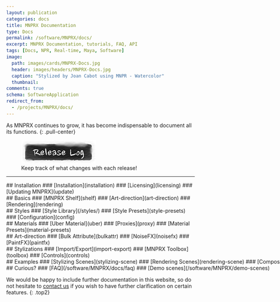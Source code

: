```yaml
---
layout: publication
categories: docs
title: MNPRX Documentation
type: Docs
permalink: /software/MNPRX/docs/
excerpt: MNPRX Documentation, tutorials, FAQ, API
tags: [Docs, NPR, Real-time, Maya, Software]
image:
  path: images/cards/MNPRX-Docs.jpg
  header: images/headers/MNPRX-Docs.jpg
  caption: "Stylized by Joan Cabot using MNPR - Watercolor"
  thumbnail:
comments: true
schema: SoftwareApplication
redirect_from:
  - /projects/MNPRX/docs/
---
```


As MNPRX continues to grow, it has become indispensable to document all its functions.
{: .pull-center}

<figure class="pull-center">
	<a href="/software/MNPRX/release-log"><img src="/images/buttons/mnprx_releaseLog.jpg" alt="Release Log"></a>
  <figcaption>Keep track of what changes with each release!</figcaption>
</figure>

---

<div class="entries-grid">

<div class="doc-element" markdown="1">
## Installation
### [Installation](installation)
### [Licensing](licensing)
### [Updating MNPRX](update)
</div>

<div class="doc-element" markdown="1">
## Basics
### [MNPRX Shelf](shelf)
### [Art-direction](art-direction)
### [Rendering](rendering)
</div>

<div class="doc-element" markdown="1">
## Styles
### [Style Library](/styles/)
### [Style Presets](style-presets)
### [Configuration](config)
</div>

<div class="doc-element" markdown="1">
## Materials
### [Uber Material](uber)
### [Proxies](proxy)
### [Material Presets](material-presets)
</div>

<div class="doc-element" markdown="1">
## Art-direction
### [Bulk Attribute](bulkattr)
### [NoiseFX](noisefx)
### [PaintFX](paintfx)
</div>

<div class="doc-element" markdown="1">
## Stylizations
### [Import/Export](import-export)
### [MNPRX Toolbox](toolbox)
### [Controls](controls)
</div>

<div class="doc-element" markdown="1" style="white-space: nowrap;">
## Examples
### [Stylizing Scenes](stylizing-scene)
### [Rendering Scenes](rendering-scene)
### [Compositing in Nuke](compositing-nuke)
</div>

<div class="doc-element" markdown="1" style="white-space: nowrap;">
## Curious?
### [FAQ](/software/MNPRX/docs/faq)
### [Demo scenes](/software/MNPRX/demo-scenes)
</div>

</div>

We would be happy to include further documentation in this website, so do not hesitate to [contact us](/contact/) if you wish to have further clarification on certain features.
{: .top2}
